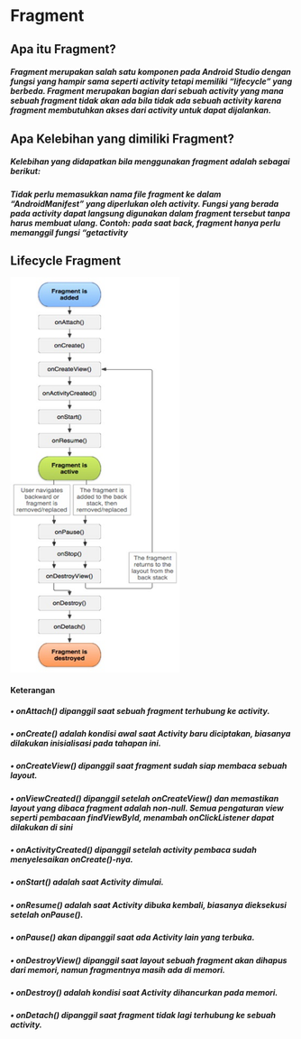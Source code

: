 # Fragment
<h2>Apa itu Fragment?</h2>
<h5>Fragment merupakan salah satu komponen pada Android Studio dengan fungsi yang hampir sama seperti activity tetapi memiliki “lifecycle” yang berbeda. 
Fragment merupakan bagian dari sebuah activity yang mana sebuah fragment tidak akan ada bila tidak ada sebuah activity karena fragment membutuhkan akses 
dari activity untuk dapat dijalankan.</h5>

<h2>Apa Kelebihan yang dimiliki Fragment?</h2>
<h5>Kelebihan yang didapatkan bila menggunakan fragment adalah sebagai berikut:</h5>
<h5>Tidak perlu memasukkan nama file fragment ke dalam “AndroidManifest” yang diperlukan oleh activity.
Fungsi yang berada pada activity dapat langsung digunakan dalam fragment tersebut tanpa harus membuat ulang. 
Contoh: pada saat back, fragment hanya perlu memanggil fungsi “getactivity</h5>

<h2>Lifecycle Fragment</h2>
<img src="fragment lifecycle.jpg" height="700px" width="300px">
<h4>Keterangan</h4>

<h5>• onAttach() dipanggil saat sebuah fragment terhubung ke activity.	</h5>  
<h5>•	onCreate() adalah kondisi awal saat Activity baru diciptakan, biasanya dilakukan inisialisasi pada tahapan ini.</h5>  
<h5>•	onCreateView() dipanggil saat fragment sudah siap membaca sebuah layout.</h5> 
<h5>•	onViewCreated() dipanggil setelah onCreateView() dan memastikan layout yang dibaca fragment adalah non-null. Semua pengaturan view seperti pembacaan findViewById, menambah onClickListener dapat dilakukan di sini</h5> 
<h5>•	onActivityCreated() dipanggil setelah activity pembaca sudah menyelesaikan onCreate()-nya.</h5> 
<h5>•	onStart() adalah saat Activity dimulai.</h5>  
<h5>•	onResume() adalah saat Activity dibuka kembali, biasanya dieksekusi setelah onPause().</h5>  
<h5>•	onPause() akan dipanggil saat ada Activity lain yang terbuka.</h5>  
<h5>•	onDestroyView() dipanggil saat layout sebuah fragment akan dihapus dari memori, namun fragmentnya masih ada di memori.</h5> 
<h5>•	onDestroy() adalah kondisi saat Activity dihancurkan pada memori.</h5>  
<h5>•	onDetach() dipanggil saat fragment tidak lagi terhubung ke sebuah activity.</h5> 
